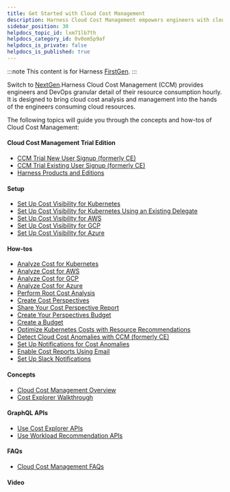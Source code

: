 ```yaml
---
title: Get Started with Cloud Cost Management
description: Harness Cloud Cost Management empowers engineers with cloud cost visibility of their apps, microservices, and clusters.
sidebar_position: 30
helpdocs_topic_id: lxm71lb7th
helpdocs_category_id: 0v0om5p9af
helpdocs_is_private: false
helpdocs_is_published: true
---
```


:::note
This content is for Harness [FirstGen](../../getting-started/harness-first-gen-vs-harness-next-gen.md). 
:::

Switch to [NextGen](https://docs.harness.io/article/hs7cyi1nix).Harness Cloud Cost Management (CCM) provides engineers and DevOps granular detail of their resource consumption hourly. It is designed to bring cloud cost analysis and management into the hands of the engineers consuming cloud resources.

The following topics will guide you through the concepts and how-tos of Cloud Cost Management:

#### Cloud Cost Management Trial Edition

* [CCM Trial New User Signup (formerly CE)](https://docs.harness.io/article/c01cf8twvb-setup-ce-harness-editions)
* [CCM Trial Existing User Signup (formerly CE)](https://docs.harness.io/article/lu6yuqg40y-ce-trial-existing-user-signup)
* [Harness Products and Editions](harness-editions.md)

#### Setup

* [Set Up Cost Visibility for Kubernetes](https://docs.harness.io/article/hrdw3foy2r-enable-ce-by-adding-a-delegate)
* [Set Up Cost Visibility for Kubernetes Using an Existing Delegate](https://docs.harness.io/article/kuiuc6x257-enable-continuous-efficiency-for-kubernetes)
* [Set Up Cost Visibility for AWS](https://docs.harness.io/article/5ql31pdjcm-enable-continuous-efficiency-for-aws)
* [Set Up Cost Visibility for GCP](https://docs.harness.io/article/x53e2by67m-enable-cloud-efficiency-for-google-cloud-platform-gcp)
* [Set Up Cost Visibility for Azure](https://docs.harness.io/article/7idbmchsim-set-up-cost-visibility-for-azure)

#### How-tos

* [Analyze Cost for Kubernetes](https://docs.harness.io/article/4rq26sszja-analyze-cost-trends-across-clusters)
* [Analyze Cost for AWS](https://docs.harness.io/article/244q2uv4or-analyze-cost-trends-for-aws)
* [Analyze Cost for GCP](https://docs.harness.io/article/oo4vs4exhz-analyze-cost-for-gcp)
* [Analyze Cost for Azure](https://docs.harness.io/article/wvag8xht5o-analyze-cost-for-azure)
* [Perform Root Cost Analysis](https://docs.harness.io/article/v7eaaq98vo-perform-root-cause-analysis)
* [Create Cost Perspectives](https://docs.harness.io/article/0yt4i7m7nz-perspectives)
* [Share Your Cost Perspective Report](https://docs.harness.io/article/nlxsj1coe5-share-report-in-cost-perspectives)
* [Create Your Perspectives Budget](https://docs.harness.io/article/w6lx62x5vv-create-your-perspectives-budget)
* [Create a Budget](https://docs.harness.io/article/4jgyopljir-create-a-budget)
* [Optimize Kubernetes Costs with Resource Recommendations](https://docs.harness.io/article/ikxjmkqi03-recommendations)
* [Detect Cloud Cost Anomalies with CCM (formerly CE)](https://docs.harness.io/article/akdd3mxobc-detect-cost-anomalies-with-ce)
* [Set Up Notifications for Cost Anomalies](https://docs.harness.io/article/gyesbuez52-set-up-notifications-for-cost-anomalies)
* [Enable Cost Reports Using Email](https://docs.harness.io/article/bkmsz6bi79-set-communications)
* [Set Up Slack Notifications](https://docs.harness.io/article/5xiwejal3p-set-up-slack-notifications)

#### Concepts

* [Cloud Cost Management Overview](https://docs.harness.io/article/rr85306lq8-continuous-efficiency-overview)
* [Cost Explorer Walkthrough](https://docs.harness.io/article/eeekdk75q2-explorer-walkthrough)

#### GraphQL APIs

* [Use Cost Explorer APIs](https://docs.harness.io/article/5zxz6rxtne-ce-cost-explorer-apis)
* [Use Workload Recommendation APIs](https://docs.harness.io/article/m4x6pukeix-workload-recommendations-api)

#### FAQs

* [Cloud Cost Management FAQs](https://docs.harness.io/article/q8uycdeqvc-cloud-cost-management-faqs)

#### Video

<docvideo src="https://www.youtube.com/embed/xnbTUNet5gw" />